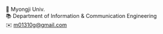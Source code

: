 🏫 Myongji Univ. <br>
📚 Department of Information & Communication Engineering <br>
✉️ m01310g@gmail.com <br>

<!---
m01310g/m01310g is a ✨ special ✨ repository because its `README.md` (this file) appears on your GitHub profile.
You can click the Preview link to take a look at your changes.
--->
